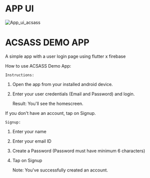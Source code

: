 # APP UI
![App_ui_acsass](https://github.com/prathap0112/ACSASS-APP/assets/56537384/46af9a66-b8c8-484a-8fbc-cb0171397020)



# ACSASS DEMO APP

A simple app with a user login page using flutter x firebase

How to use ACSASS Demo App:

    Instructions:

1. Open the app from your installed android device.
2. Enter your user credentials (Email and Password) and login.

	Result: You'll see the homescreen.

If you don't have an account, tap on Signup.

    Signup:

1. Enter your name
2. Enter your email ID
3. Create a Password
(Password must have minimum 6 characters)
4. Tap on Signup

    Note: You've successfully created an account.
